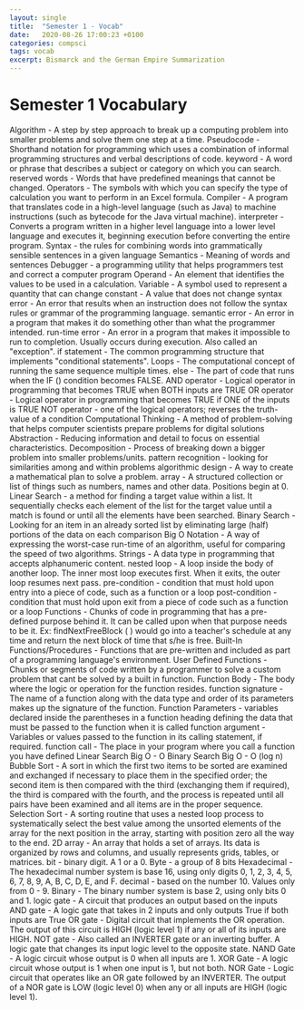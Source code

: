 ```yaml
---
layout: single
title:  "Semester 1 - Vocab"
date:   2020-08-26 17:00:23 +0100
categories: compsci
tags: vocab
excerpt: Bismarck and the German Empire Summarization 
---
```


# Semester 1 Vocabulary

Algorithm - A step by step approach to break up a computing problem into smaller problems and solve them one step at a time.
Pseudocode - Shorthand notation for programming which uses a combination of informal programming structures and verbal descriptions of code.
keyword - A word or phrase that describes a subject or category on which you can search.
reserved words - Words that have predefined meanings that cannot be changed.
Operators - The symbols with which you can specify the type of calculation you want to perform in an Excel formula.
Compiler - A program that translates code in a high-level language (such as Java) to machine instructions (such as bytecode for the Java virtual machine).
interpreter - Converts a program written in a higher level language into a lower level language and executes it, beginning execution before converting the entire program.
Syntax - the rules for combining words into grammatically sensible sentences in a given language
Semantics - Meaning of words and sentences
Debugger - a programming utility that helps programmers test and correct a computer program
Operand - An element that identifies the values to be used in a calculation.
Variable - A symbol used to represent a quantity that can change
constant - A value that does not change
syntax error - An error that results when an instruction does not follow the syntax rules or grammar of the programming language.
semantic error - An error in a program that makes it do something other than what the programmer intended.
run-time error - An error in a program that makes it impossible to run to completion. Usually occurs during execution. Also called an "exception".
if statement - The common programming structure that implements "conditional statements".
Loops - The computational concept of running the same sequence multiple times.
else - The part of code that runs when the IF () condition becomes FALSE.
AND operator - Logical operator in programming that becomes TRUE when BOTH inputs are TRUE
OR operator - Logical operator in programming that becomes TRUE if ONE of the inputs is TRUE
NOT operator - one of the logical operators; reverses the truth-value of a condition
Computational Thinking - A method of problem-solving that helps computer scientists prepare problems for digital solutions
Abstraction - Reducing information and detail to focus on essential characteristics.
Decomposition - Process of breaking down a bigger problem into smaller problems/units.
pattern recognition - looking for similarities among and within problems
algorithmic design - A way to create a mathematical plan to solve a problem.
array - A structured collection or list of things such as numbers, names and other data. Positions begin at 0.
Linear Search - a method for finding a target value within a list. It sequentially checks each element of the list for the target value until a match is found or until all the elements have been searched.
Binary Search - Looking for an item in an already sorted list by eliminating large (half) portions of the data on each comparison
Big O Notation - A way of expressing the worst-case run-time of an algorithm, useful for comparing the speed of two algorithms.
Strings - A data type in programming that accepts alphanumeric content.
nested loop - A loop inside the body of another loop. The inner most loop executes first. When it exits, the outer loop resumes next pass.
pre-condition - condition that must hold upon entry into a piece of code, such as a function or a loop
post-condition - condition that must hold upon exit from a piece of code such as a function or a loop
Functions - Chunks of code in programming that has a pre-defined purpose behind it. It can be called upon when that purpose needs to be it. Ex: findNextFreeBlock ( ) would go into a teacher's schedule at any time and return the next block of time that s/he is free.
Built-In Functions/Procedures - Functions that are pre-written and included as part of a programming language's environment.
User Defined Functions - Chunks or segments of code written by a programmer to solve a custom problem that cant be solved by a built in function.
Function Body - The body where the logic or operation for the function resides.
function signature - The name of a function along with the data type and order of its parameters makes up the signature of the function.
Function Parameters - variables declared inside the parentheses in a function heading defining the data that must be passed to the function when it is called
function argument - Variables or values passed to the function in its calling statement, if required.
function call - The place in your program where you call a function you have defined
Linear Search Big O - O
Binary Search Big O - O (log n)
Bubble Sort - A sort in which the first two items to be sorted are examined and exchanged if necessary to place them in the specified order; the second item is then compared with the third (exchanging them if required), the third is compared with the fourth, and the process is repeated until all pairs have been examined and all items are in the proper sequence.
Selection Sort - A sorting routine that uses a nested loop process to systematically select the best value among the unsorted elements of the array for the next position in the array, starting with position zero all the way to the end.
2D array - An array that holds a set of arrays. Its data is organized by rows and columns, and usually represents grids, tables, or matrices.
bit - binary digit. A 1 or a 0.
Byte - a group of 8 bits
Hexadecimal - The hexadecimal number system is base 16, using only digits 0, 1, 2, 3, 4, 5, 6, 7, 8, 9, A, B, C, D, E, and F.
decimal - based on the number 10. Values only from 0 - 9.
Binary - The binary number system is base 2, using only bits 0 and 1.
logic gate - A circuit that produces an output based on the inputs
AND gate - A logic gate that takes in 2 inputs and only outputs True if both inputs are True
OR gate - Digital circuit that implements the OR operation. The output of this circuit is HIGH (logic level 1) if any or all of its inputs are HIGH.
NOT gate - Also called an INVERTER gate or an inverting buffer. A logic gate that changes its input logic level to the opposite state.
NAND Gate - A logic circuit whose output is 0 when all inputs are 1.
XOR Gate - A logic circuit whose output is 1 when one input is 1, but not both.
NOR Gate - Logic circuit that operates like an OR gate followed by an INVERTER. The output of a NOR gate is LOW (logic level 0) when any or all inputs are HIGH (logic level 1).